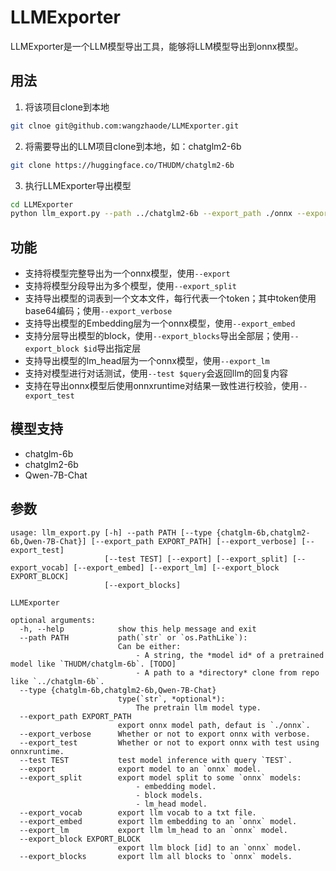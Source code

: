# LLMExporter

LLMExporter是一个LLM模型导出工具，能够将LLM模型导出到onnx模型。

## 用法
1. 将该项目clone到本地
```sh
git clnoe git@github.com:wangzhaode/LLMExporter.git
```
2. 将需要导出的LLM项目clone到本地，如：chatglm2-6b
```sh
git clone https://huggingface.co/THUDM/chatglm2-6b
```
3. 执行LLMExporter导出模型
```sh
cd LLMExporter
python llm_export.py --path ../chatglm2-6b --export_path ./onnx --export
```
## 功能
- 支持将模型完整导出为一个onnx模型，使用`--export`
- 支持将模型分段导出为多个模型，使用`--export_split`
- 支持导出模型的词表到一个文本文件，每行代表一个token；其中token使用base64编码；使用`--export_verbose`
- 支持导出模型的Embedding层为一个onnx模型，使用`--export_embed`
- 支持分层导出模型的block，使用`--export_blocks`导出全部层；使用`--export_block $id`导出指定层
- 支持导出模型的lm_head层为一个onnx模型，使用`--export_lm`
- 支持对模型进行对话测试，使用`--test $query`会返回llm的回复内容
- 支持在导出onnx模型后使用onnxruntime对结果一致性进行校验，使用`--export_test`

## 模型支持
- chatglm-6b
- chatglm2-6b
- Qwen-7B-Chat

## 参数
```
usage: llm_export.py [-h] --path PATH [--type {chatglm-6b,chatglm2-6b,Qwen-7B-Chat}] [--export_path EXPORT_PATH] [--export_verbose] [--export_test]
                     [--test TEST] [--export] [--export_split] [--export_vocab] [--export_embed] [--export_lm] [--export_block EXPORT_BLOCK]
                     [--export_blocks]

LLMExporter

optional arguments:
  -h, --help            show this help message and exit
  --path PATH           path(`str` or `os.PathLike`):
                        Can be either:
                        	- A string, the *model id* of a pretrained model like `THUDM/chatglm-6b`. [TODO]
                        	- A path to a *directory* clone from repo like `../chatglm-6b`.
  --type {chatglm-6b,chatglm2-6b,Qwen-7B-Chat}
                        type(`str`, *optional*):
                        	The pretrain llm model type.
  --export_path EXPORT_PATH
                        export onnx model path, defaut is `./onnx`.
  --export_verbose      Whether or not to export onnx with verbose.
  --export_test         Whether or not to export onnx with test using onnxruntime.
  --test TEST           test model inference with query `TEST`.
  --export              export model to an `onnx` model.
  --export_split        export model split to some `onnx` models:
                        	- embedding model.
                        	- block models.
                        	- lm_head model.
  --export_vocab        export llm vocab to a txt file.
  --export_embed        export llm embedding to an `onnx` model.
  --export_lm           export llm lm_head to an `onnx` model.
  --export_block EXPORT_BLOCK
                        export llm block [id] to an `onnx` model.
  --export_blocks       export llm all blocks to `onnx` models.
```